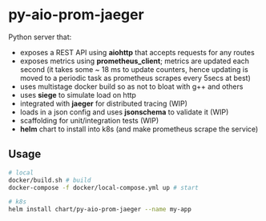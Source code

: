 # py-aio-prom-jaeger

Python server that:
- exposes a REST API using **aiohttp** that accepts requests for any routes
- exposes metrics using **prometheus_client**; metrics are updated each second
(it takes some ~ 18 ms to update counters, hence updating is moved to a periodic task as prometheus 
scrapes every 5secs at best)
- uses multistage docker build so as not to bloat with g++ and others
- uses **siege** to simulate load on http
- integrated with **jaeger** for distributed tracing (WIP)
- loads in a json config and uses **jsonschema** to validate it (WIP)
- scaffolding for unit/integration tests (WIP)
- **helm** chart to install into k8s (and make prometheus scrape the service)

## Usage

```bash
# local
docker/build.sh # build
docker-compose -f docker/local-compose.yml up # start

# k8s
helm install chart/py-aio-prom-jaeger --name my-app
```